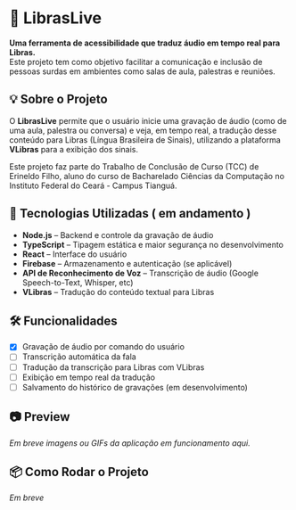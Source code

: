 # 📘 LibrasLive

**Uma ferramenta de acessibilidade que traduz áudio em tempo real para Libras.**  
Este projeto tem como objetivo facilitar a comunicação e inclusão de pessoas surdas em ambientes como salas de aula, palestras e reuniões.

## 💡 Sobre o Projeto

O **LibrasLive** permite que o usuário inicie uma gravação de áudio (como de uma aula, palestra ou conversa) e veja, em tempo real, a tradução desse conteúdo para Libras (Língua Brasileira de Sinais), utilizando a plataforma **VLibras** para a exibição dos sinais.

Este projeto faz parte do Trabalho de Conclusão de Curso (TCC) de Erineldo Filho, aluno do curso de Bacharelado Ciências da Computação no Instituto Federal do Ceará - Campus Tianguá.

## 🚀 Tecnologias Utilizadas ( em andamento )

- **Node.js** – Backend e controle da gravação de áudio
- **TypeScript** – Tipagem estática e maior segurança no desenvolvimento
- **React** – Interface do usuário
- **Firebase** – Armazenamento e autenticação (se aplicável)
- **API de Reconhecimento de Voz** – Transcrição de áudio (Google Speech-to-Text, Whisper, etc)
- **VLibras** – Tradução do conteúdo textual para Libras

## 🛠️ Funcionalidades

- [x] Gravação de áudio por comando do usuário
- [ ] Transcrição automática da fala
- [ ] Tradução da transcrição para Libras com VLibras
- [ ] Exibição em tempo real da tradução
- [ ] Salvamento do histórico de gravações (em desenvolvimento)

## 📷 Preview

_Em breve imagens ou GIFs da aplicação em funcionamento aqui._

## 📦 Como Rodar o Projeto

_Em breve_
